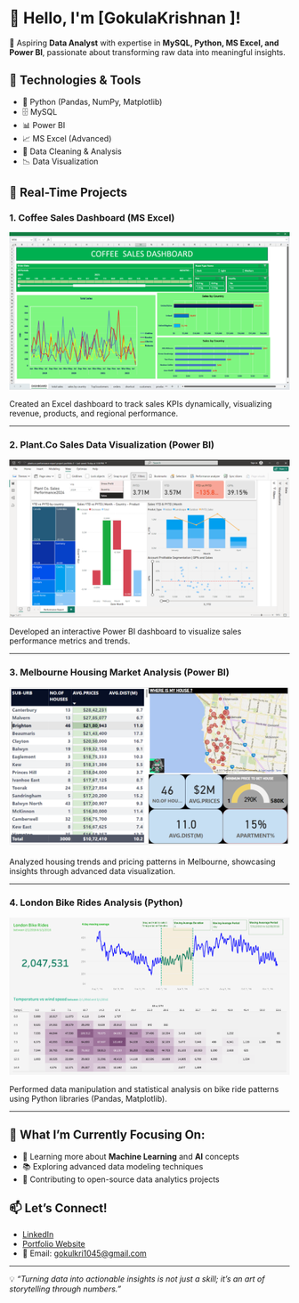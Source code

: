 # 👋 Hello, I'm [GokulaKrishnan ]!

🚀 Aspiring **Data Analyst** with expertise in **MySQL, Python, MS Excel, and Power BI**, passionate about transforming raw data into meaningful insights. 

## 🔧 Technologies & Tools
- 🐍 Python (Pandas, NumPy, Matplotlib)
- 🗄️ MySQL
- 📊 Power BI
- 📈 MS Excel (Advanced)
- 🔎 Data Cleaning & Analysis
- 📉 Data Visualization

## 💼 Real-Time Projects

### 1. Coffee Sales Dashboard (MS Excel)

![Coffee Sales Dashboard](assets/coffeeOrdersData.xlsx%20-.png)

Created an Excel dashboard to track sales KPIs dynamically, visualizing revenue, products, and regional performance.

---

### 2. Plant.Co Sales Data Visualization (Power BI)

![Plant.Co Sales Dashboard](assets/plants.co%20powerbi.png)

Developed an interactive Power BI dashboard to visualize sales performance metrics and trends.

---

### 3. Melbourne Housing Market Analysis (Power BI)

![Melbourne Housing Dashboard](assets/MELBOURNE%20HOUSE%20ANALYSIS%20DB%20PBI%202.png)

Analyzed housing trends and pricing patterns in Melbourne, showcasing insights through advanced data visualization.

---

### 4. London Bike Rides Analysis (Python)

![London Bike Rides Analysis](assets/python%20cycle%20.png)

Performed data manipulation and statistical analysis on bike ride patterns using Python libraries (Pandas, Matplotlib).

---

## 🎯 What I’m Currently Focusing On:
- 🌱 Learning more about **Machine Learning** and **AI** concepts
- 📚 Exploring advanced data modeling techniques
- 🔄 Contributing to open-source data analytics projects

## 📫 Let’s Connect!
- [LinkedIn](https://www.linkedin.com/in/gokula-krishnan-s-70a824212) 
- [Portfolio Website](https://gokulkrish1045.github.io/goku1045/)
- 📧 Email: gokulkri1045@gmail.com

---

💡 *“Turning data into actionable insights is not just a skill; it’s an art of storytelling through numbers.”*


